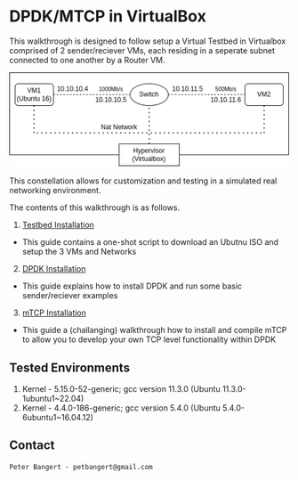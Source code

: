 # DPDK/MTCP in VirtualBox

This walkthrough is designed to follow setup a Virtual Testbed in Virtualbox comprised of 2 sender/reciever VMs, each residing in a seperate subnet connected to one another by a Router VM. 

<p align="center">
  <img src="./testbed_installation/img/testbed.png" />
</p>

This constellation allows for customization and testing in a simulated real networking environment. 

The contents of this walkthrough is as follows.

1. [Testbed Installation](testbed_installation/)

- This guide contains a one-shot script to download an Ubutnu ISO and setup the 3 VMs and Networks

2. [DPDK Installation](dpdk_installation/)

- This guide explains how to install DPDK and run some basic sender/reciever examples

3. [mTCP Installation](mtcp_installation/)

- This guide a (challanging) walkthrough how to install and compile mTCP to allow you to develop your own TCP level functionality within DPDK


## Tested Environments

1. Kernel - 5.15.0-52-generic; gcc version 11.3.0 (Ubuntu 11.3.0-1ubuntu1~22.04)
2. Kernel - 4.4.0-186-generic; gcc version 5.4.0 (Ubuntu 5.4.0-6ubuntu1~16.04.12)


## Contact

```
Peter Bangert - petbangert@gmail.com
```

